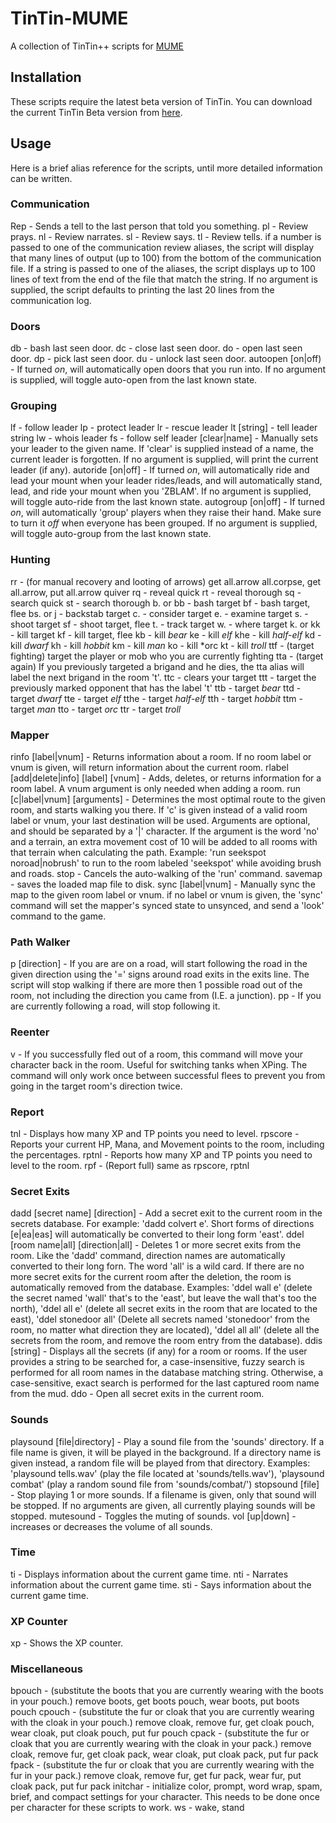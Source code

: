 # TinTin-MUME
A collection of TinTin++ scripts for [MUME](http://mume.org "MUME Home Page")

## Installation
These scripts require the latest beta version of TinTin. You can download the current TinTin Beta version from [here](http://tintin.sf.net/download/tintin-beta.tar.gz "TinTin Beta Version Direct Link").

## Usage
Here is a brief alias reference for the scripts, until more detailed information can be written.
### Communication
Rep - Sends a tell to the last person that told you something.
pl - Review prays.
nl - Review narrates.
sl - Review says.
tl - Review tells.
if a number is passed to one of the communication review aliases, the script will display that many lines of output (up to 100) from the bottom of the communication file. If a string is passed to one of the aliases, the script displays up to 100 lines of text from the end of the file that match the string. If no argument is supplied, the script defaults to printing the last 20 lines from the communication log.
### Doors
db - bash last seen door.
dc - close last seen door.
do - open last seen door.
dp - pick last seen door.
du - unlock last seen door.
autoopen [on|off) - If turned *on*, will automatically open doors that you run into. If no argument is supplied, will toggle auto-open from the last known state.
### Grouping
lf - follow leader
lp - protect leader
lr - rescue leader
lt [string] - tell leader string
lw - whois leader
fs - follow self
leader [clear|name] - Manually sets your leader to the given name. If 'clear' is supplied instead of a name, the current leader is forgotten. If no argument is supplied, will print the current leader (if any).
autoride [on|off] - If turned *on*, will automatically ride and lead your mount when your leader rides/leads, and will automatically stand, lead, and ride your mount when you 'ZBLAM'. If no argument is supplied, will toggle auto-ride from the last known state.
autogroup [on|off] - If turned *on*, will automatically 'group' players when they raise their hand. Make sure to turn it *off* when everyone has been grouped. If no argument is supplied, will toggle auto-group from the last known state.
### Hunting
rr - (for manual recovery and looting of arrows) get all.arrow all.corpse, get all.arrow, put all.arrow quiver
rq - reveal quick
rt - reveal thorough
sq - search quick
st - search thorough
b. or bb - bash target
bf - bash target, flee
bs. or j - backstab target
c. - consider target
e. - examine target
s. - shoot target
sf - shoot target, flee
t. - track target
w. - where target
k. or kk - kill target
kf - kill target, flee
kb - kill *bear*
ke - kill *elf*
khe - kill *half-elf*
kd - kill *dwarf*
kh - kill *hobbit*
km - kill *man*
ko - kill *orc
kt - kill *troll*
ttf - (target fighting) target the player or mob who you are currently fighting
tta - (target again) If you previously targeted a brigand and he dies, the tta alias will label the next brigand in the room 't'.
ttc - clears your target
ttt - target the previously marked opponent that has the label 't'
ttb - target *bear*
ttd - target *dwarf*
tte - target *elf*
tthe - target *half-elf*
tth - target *hobbit*
ttm - target *man*
tto - target *orc*
ttr - target *troll*
### Mapper
rinfo [label|vnum] - Returns information about a room. If no room label or vnum is given, will return information about the current room.
rlabel [add|delete|info] [label] [vnum] - Adds, deletes, or returns information for a room label. A vnum argument is only needed when adding a room.
run [c|label|vnum] [arguments] - Determines the most optimal route to the given room, and starts walking you there. If 'c' is given instead of a valid room label or vnum, your last destination will be used. Arguments are optional, and should be separated by a '|' character. If the argument is the word 'no' and a terrain, an extra movement cost of 10 will be added to all rooms with that terrain when calculating the path. Example: 'run seekspot noroad|nobrush' to run to the room labeled 'seekspot' while avoiding brush and roads.
stop - Cancels the auto-walking of the 'run' command.
savemap - saves the loaded map file to disk.
sync [label|vnum] - Manually sync the map to the given room label or vnum. if no label or vnum is given, the 'sync' command will set the mapper's synced state to unsynced, and send a 'look' command to the game.
### Path Walker
p [direction] - If you are are on a road, will start following the road in the given direction using the '=' signs around road exits in the exits line. The script will stop walking if there are more then 1 possible road out of the room, not including the direction you came from (I.E. a junction).
pp - If you are currently following a road, will stop following it.
### Reenter
v - If you successfully fled out of a room, this command will move your character back in the room. Useful for switching tanks when XPing. The command will only work once between successful flees to prevent you from going in the target room's direction twice.
### Report
tnl - Displays how many XP and TP points you need to level.
rpscore - Reports your current HP, Mana, and Movement points to the room, including the percentages.
rptnl - Reports how many XP and TP points you need to level to the room.
rpf - (Report full) same as rpscore, rptnl
### Secret Exits
dadd [secret name] [direction] - Add a secret exit to the current room in the secrets database.  For example: 'dadd colvert e'. Short forms of directions [e|ea|eas] will automatically be converted to their long form 'east'.
ddel [room name|all] [direction|all] - Deletes 1 or more secret exits from the room. Like the 'dadd' command, direction names are automatically converted to their long forn. The word 'all' is a wild card. If there are no more secret exits for the current room after the deletion, the room is automatically removed from the database. Examples: 'ddel wall e' (delete the secret named 'wall' that's to the 'east', but leave the wall that's too the north), 'ddel all e' (delete all secret exits in the room that are located to the east), 'ddel stonedoor all' (Delete all secrets named 'stonedoor' from the room, no matter what direction they are located), 'ddel all all' (delete all the secrets from the room, and remove the room entry from the database).
ddis [string] - Displays all the secrets (if any) for a room or rooms. If the user provides a string to be searched for, a case-insensitive, fuzzy search is performed for all room names in the database matching string. Otherwise, a case-sensitive, exact search is performed for the last captured room name from the mud.
ddo - Open all secret exits in the current room.
### Sounds
playsound [file|directory] - Play a sound file from the 'sounds' directory. If a file name is given, it will be played in the background. If a directory name is given instead, a random file will be played from that directory. Examples: 'playsound tells.wav' (play the file located at 'sounds/tells.wav'), 'playsound combat' (play a random sound file from 'sounds/combat/')
stopsound [file] - Stop playing 1 or more sounds. If a filename is given, only that sound will be stopped. If no arguments are given, all currently playing sounds will be stopped.
mutesound - Toggles the muting of sounds.
vol [up|down] - increases or decreases the volume of all sounds.
### Time
ti - Displays information about the current game time.
nti - Narrates information about the current game time.
sti - Says information about the current game time.
### XP Counter
xp - Shows the XP counter.
### Miscellaneous
bpouch - (substitute the boots that you are currently wearing with the boots in your pouch.) remove boots, get boots pouch, wear boots, put boots pouch
cpouch - (substitute the fur or cloak that you are currently wearing with the cloak in your pouch.) remove cloak, remove fur, get cloak pouch, wear cloak, put cloak pouch, put fur pouch
cpack - (substitute the fur or cloak that you are currently wearing with the cloak in your pack.) remove cloak, remove fur, get cloak pack, wear cloak, put cloak pack, put fur pack
fpack - (substitute the fur or cloak that you are currently wearing with the fur in your pack.) remove cloak, remove fur, get fur pack, wear fur, put cloak pack, put fur pack
initchar - initialize color, prompt, word wrap, spam, brief, and compact settings for your character. This needs to be done once per character for these scripts to work.
ws - wake, stand
